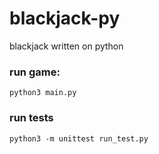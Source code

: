 # blackjack-py
blackjack written on python


### run game:
    python3 main.py

### run tests
    python3 -m unittest run_test.py 
